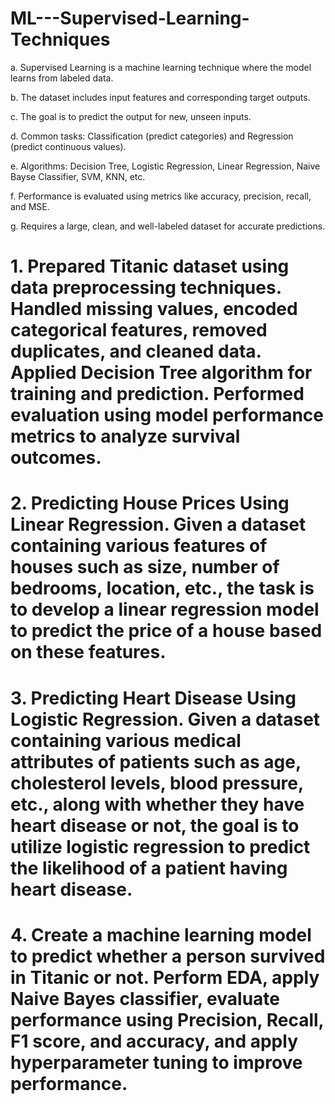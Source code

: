 # ML---Supervised-Learning-Techniques
a. Supervised Learning is a machine learning technique where the model learns from labeled data.

b. The dataset includes input features and corresponding target outputs.

c. The goal is to predict the output for new, unseen inputs.

d. Common tasks: Classification (predict categories) and Regression (predict continuous values).

e. Algorithms: Decision Tree, Logistic Regression, Linear Regression, Naive Bayse Classifier, SVM, KNN, etc.

f. Performance is evaluated using metrics like accuracy, precision, recall, and MSE.

g. Requires a large, clean, and well-labeled dataset for accurate predictions.

# 1. Prepared Titanic dataset using data preprocessing techniques. Handled missing values, encoded categorical features, removed duplicates, and cleaned data. Applied Decision Tree algorithm for training and prediction. Performed evaluation using model performance metrics to analyze survival outcomes. 
# 2. Predicting House Prices Using Linear Regression. Given a dataset containing various features of houses such as size, number of bedrooms, location, etc., the task is to develop a linear regression model to predict the price of a house based on these features.
# 3. Predicting Heart Disease Using Logistic Regression. Given a dataset containing various medical attributes of patients such as age, cholesterol levels, blood pressure, etc., along with whether they have heart disease or not, the goal is to utilize logistic regression to predict the likelihood of a patient having heart disease.
# 4. Create a machine learning model to predict whether a person survived in Titanic or not. Perform EDA, apply Naive Bayes classifier, evaluate performance using Precision, Recall, F1 score, and accuracy, and apply hyperparameter tuning to improve performance.

